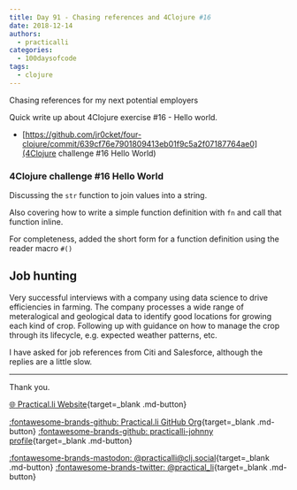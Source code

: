 ```yaml
---
title: Day 91 - Chasing references and 4Clojure #16
date: 2018-12-14
authors:
  - practicalli
categories:
  - 100daysofcode
tags:
  - clojure
---
```


Chasing references for my next potential employers

Quick write up about 4Clojure exercise #16 - Hello world.

- [https://github.com/jr0cket/four-clojure/commit/639cf76e7901809413eb01f9c5a2f07187764ae0](4Clojure challenge #16 Hello World)

<!-- more -->


### 4Clojure challenge #16 Hello World

Discussing the `str` function to join values into a string.

Also covering how to write a simple function definition with `fn` and call that function inline.

For completeness, added the short form for a function definition using the reader macro `#()`


## Job hunting

Very successful interviews with a company using data science to drive efficiencies in farming.  The company processes a wide range of meteralogical and geological data to identify good locations for growing each kind of crop.  Following up with guidance on how to manage the crop through its lifecycle, e.g. expected weather patterns, etc.

I have asked for job references from Citi and Salesforce, although the replies are a little slow.


---
Thank you.

[:globe_with_meridians: Practical.li Website](https://practical.li){target=_blank .md-button}

[:fontawesome-brands-github: Practical.li GitHub Org](https://github.com/practicalli){target=_blank .md-button}
[:fontawesome-brands-github: practicalli-johnny profile](https://github.com/practicalli-johnny){target=_blank .md-button}

[:fontawesome-brands-mastodon: @practicalli@clj.social](https://clj.social/@practicalli){target=_blank .md-button}
[:fontawesome-brands-twitter: @practical_li](https://twitter.com/practcial_li){target=_blank .md-button}
